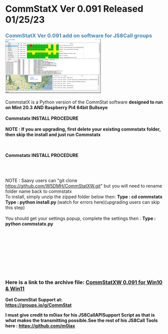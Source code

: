 # CommStatX Ver 0.091 Released 01/25/23
<h3 style="color: #4485b8;">CommStatX Ver 0.091 add on software for JS8Call groups&nbsp;&nbsp;<img src="https://github.com/W5DMH/CommStatX/blob/main/CommStatXBeta.png?raw=true" alt="CommStatX 0.091" width="300" height="170" /></h3>

CommstatX is a Python version of the CommStat software <b>designed to run on Mint 20.3 AND Raspberry Pi4 64bit Bullseye</b><br>
<br>
 <b>Commstatx INSTALL PROCEDURE</B>
<br><br>
<b>NOTE : If you are upgrading, first delete your existing commstatx folder, then skip the install and just run Commstatx<br></b>
<br><br>

<b>Commstatx INSTALL PROCEDURE</B>

<br><br>

NOTE : Saavy users can "git clone https://github.com/W5DMH/CommStatXW.git" but you will need to rename folder name back to commstatx
<br>
 To install, simply unzip the zipped folder below then: 
 <b>Type : cd commstatx 
  Type : python install.py </b> (watch for errors here)(upgrading users can skip this step) <br><br>
 You should get your settings popup, complete the settings then :
 <b>Type : python commstatx.py


<br><br><br>
=======
 
<h3>Here is a link to the archive file:&nbsp;<a href="https://github.com/W5DMH/CommStatXW/raw/main/commstatx.zip" target="_blank" rel="noopener">CommStatXW 0.091 for Win10 & Win11 </a></h3>


Get CommStat Support at: <br>
https://groups.io/g/CommStat

I must give credit to m0iax for his JS8CallAPISupport Script as that is what makes the transmitting possible.See the rest of his JS8Call Tools here : https://github.com/m0iax
<br>

